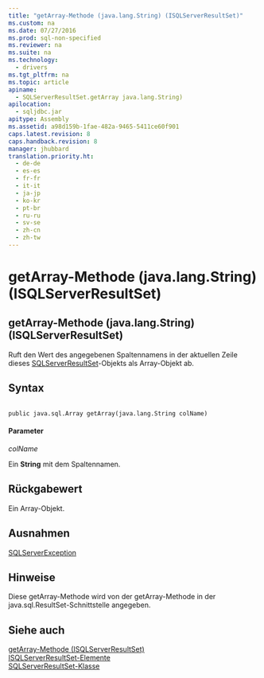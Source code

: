 ```yaml
---
title: "getArray-Methode (java.lang.String) (ISQLServerResultSet)"
ms.custom: na
ms.date: 07/27/2016
ms.prod: sql-non-specified
ms.reviewer: na
ms.suite: na
ms.technology: 
  - drivers
ms.tgt_pltfrm: na
ms.topic: article
apiname: 
  - SQLServerResultSet.getArray java.lang.String)
apilocation: 
  - sqljdbc.jar
apitype: Assembly
ms.assetid: a98d159b-1fae-482a-9465-5411ce60f901
caps.latest.revision: 8
caps.handback.revision: 8
manager: jhubbard
translation.priority.ht: 
  - de-de
  - es-es
  - fr-fr
  - it-it
  - ja-jp
  - ko-kr
  - pt-br
  - ru-ru
  - sv-se
  - zh-cn
  - zh-tw
---
```

# getArray-Methode (java.lang.String) (ISQLServerResultSet)
    
## getArray\-Methode \(java.lang.String\) \(ISQLServerResultSet\)  
 Ruft den Wert des angegebenen Spaltennamens in der aktuellen Zeile dieses [SQLServerResultSet](../content/SQLServerResultSet-Class.md)\-Objekts als Array\-Objekt ab.  
  
## Syntax  
  
```  
  
public java.sql.Array getArray(java.lang.String colName)  
```  
  
#### Parameter  
 *colName*  
  
 Ein **String** mit dem Spaltennamen.  
  
## Rückgabewert  
 Ein Array\-Objekt.  
  
## Ausnahmen  
 [SQLServerException](../content/SQLServerException-Class.md)  
  
## Hinweise  
 Diese getArray\-Methode wird von der getArray\-Methode in der java.sql.ResultSet\-Schnittstelle angegeben.  
  
## Siehe auch  
 [getArray-Methode &#40;ISQLServerResultSet&#41;](../content/getArray-Method--SQLServerResultSet-.md)   
 [ISQLServerResultSet-Elemente](../content/SQLServerResultSet-Members.md)   
 [SQLServerResultSet-Klasse](../content/SQLServerResultSet-Class.md)  
  
  